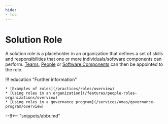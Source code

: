 ```yaml
---
hide:
- toc
---
```


<!-- SPDX-License-Identifier: CC-BY-4.0 -->
<!-- Copyright Contributors to the ODPi Egeria project. -->

# Solution Role

A solution role is a placeholder in an organization that defines a set of skills and responsibilities that one or more individuals/software components can perform.  [Teams](/concepts/team), [People](/concepts/personal-profile) or [Software Components](/concepts/it-profile) can then be appointed to the role.

!!! education "Further information"

    * [Examples of roles](/practices/roles/overview)
    * [Using roles in an organization](/features/people-roles-organizations/overview)
    * [Using roles in a governance program](/services/omas/governance-program/overview)


--8<-- "snippets/abbr.md"